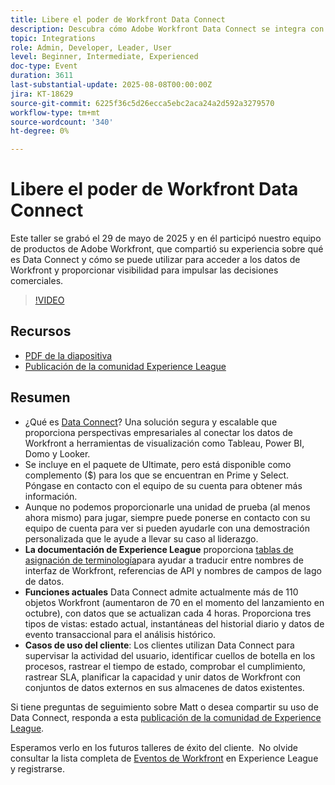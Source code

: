 ```yaml
---
title: Libere el poder de Workfront Data Connect
description: Descubra cómo Adobe Workfront Data Connect se integra con las herramientas de BI para desbloquear perspectivas, rastrear el rendimiento y tomar decisiones comerciales más inteligentes.
topic: Integrations
role: Admin, Developer, Leader, User
level: Beginner, Intermediate, Experienced
doc-type: Event
duration: 3611
last-substantial-update: 2025-08-08T00:00:00Z
jira: KT-18629
source-git-commit: 6225f36c5d26ecca5ebc2aca24a2d592a3279570
workflow-type: tm+mt
source-wordcount: '340'
ht-degree: 0%

---
```



# Libere el poder de Workfront Data Connect

Este taller se grabó el 29 de mayo de 2025 y en él participó nuestro equipo de productos de Adobe Workfront, que compartió su experiencia sobre qué es Data Connect y cómo se puede utilizar para acceder a los datos de Workfront y proporcionar visibilidad para impulsar las decisiones comerciales.

>[!VIDEO](https://video.tv.adobe.com/v/3469965/?learn=on&enablevpops)

## Recursos

* [PDF de la diapositiva](https://workfront-experience.s3.us-west-2.amazonaws.com/Training/Guides/Customer+Success+at+Scale/Slide+Deck+-+Adobe+Workfront+Data+Connect+052925.pdf)
* [Publicación de la comunidad Experience League](https://experienceleaguecommunities.adobe.com/t5/workfront-discussions/event-follow-up-unlock-the-power-of-workfront-data-connect/td-p/756725)

## Resumen

* ¿Qué es [Data Connect](https://experienceleague.adobe.com/en/docs/workfront/using/reporting/data-lake/data-lake-overview)? Una solución segura y escalable que proporciona perspectivas empresariales al conectar los datos de Workfront a herramientas de visualización como Tableau, Power BI, Domo y Looker.
* Se incluye en el paquete de Ultimate, pero está disponible como complemento ($) para los que se encuentran en Prime y Select. Póngase en contacto con el equipo de su cuenta para obtener más información.
* Aunque no podemos proporcionarle una unidad de prueba (al menos ahora mismo) para jugar, siempre puede ponerse en contacto con su equipo de cuenta para ver si pueden ayudarle con una demostración personalizada que le ayude a llevar su caso al liderazgo.
* **La documentación de Experience League** proporciona [tablas de asignación de terminología](https://experienceleague.adobe.com/en/docs/workfront/using/reporting/data-lake/data-dictionary)para ayudar a traducir entre nombres de interfaz de Workfront, referencias de API y nombres de campos de lago de datos.
* **Funciones actuales** Data Connect admite actualmente más de 110 objetos Workfront (aumentaron de 70 en el momento del lanzamiento en octubre), con datos que se actualizan cada 4 horas. Proporciona tres tipos de vistas: estado actual, instantáneas del historial diario y datos de evento transaccional para el análisis histórico.
* **Casos de uso del cliente**: Los clientes utilizan Data Connect para supervisar la actividad del usuario, identificar cuellos de botella en los procesos, rastrear el tiempo de estado, comprobar el cumplimiento, rastrear SLA, planificar la capacidad y unir datos de Workfront con conjuntos de datos externos en sus almacenes de datos existentes. 

Si tiene preguntas de seguimiento sobre Matt o desea compartir su uso de Data Connect, responda a esta [publicación de la comunidad de Experience League](https://experienceleaguecommunities.adobe.com/t5/workfront-discussions/event-follow-up-unlock-the-power-of-workfront-data-connect/td-p/756725).


Esperamos verlo en los futuros talleres de éxito del cliente.  No olvide consultar la lista completa de [Eventos de Workfront](https://experienceleague.adobe.com/events/?filters=Workfront) en Experience League y registrarse.


